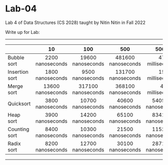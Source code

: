 # Lab-04
Lab 4 of Data Structures (CS 2028) taught by Nitin Nitin in Fall 2022


Write up for Lab:
_________________________________________________________________________________________________________________________________________________________
|                     	|            10        	|            100        	|            500        	|           5000        	|           25000       	|
|---------------------	|:--------------------:	|:---------------------:	|:---------------------:	|:---------------------:	|:---------------------:	|
|     Bubble sort     	|   2200 nanoseconds   	|   19600 nanoseconds   	|   481600 nanoseconds  	|   47 milliseconds     	|   1809 milliseconds   	|
|     Insertion sort  	|   1800 nanoseconds   	|   9500 nanoseconds    	|   131700 nanoseconds  	|   15 milliseconds     	|   420 milliseconds    	|
|     Merge sort      	|   13600 nanoseconds  	|   317100 nanoseconds  	|   368100 nanoseconds  	|   4 milliseconds      	|   19 milliseconds     	|
|     Quicksort       	|   3800 nanoseconds   	|   10700 nanoseconds   	|   40600 nanoseconds   	|   540500 nanoseconds  	|   3 milliseconds      	|
|     Heap sort       	|   3900 nanoseconds   	|   14200 nanoseconds   	|   65100 nanoseconds   	|   834100 nanoseconds  	|   6 milliseconds      	|
|     Counting sort   	|   8400 nanoseconds   	|   10300 nanoseconds   	|   21500 nanoseconds   	|   115200 nanoseconds  	|   589000 nanoseconds  	|
|     Radix sort      	|   8200 nanoseconds   	|   12700 nanoseconds   	|   30100 nanoseconds   	|   287100 nanoseconds  	|   3 milliseconds      	|
---------------------------------------------------------------------------------------------------------------------------------------------------------

